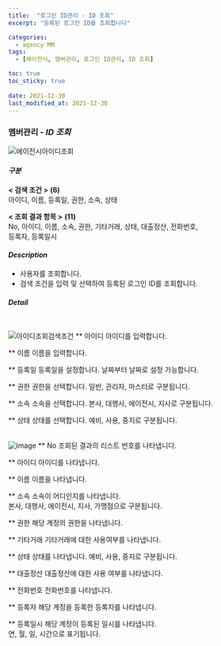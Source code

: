 ```yaml
---
title:  "로그인 ID관리 - ID 조회"
excerpt: "등록된 로그인 ID를 조회합니다"

categories:
  - agency MM
tags:
  - [에이전시, 멤버관리, 로그인 ID관리, ID 조회]

toc: true
toc_sticky: true
 
date: 2021-12-30
last_modified_at: 2021-12-30
---
```

### 멤버관리 - *ID 조회*
![에이전시아이디조회](https://user-images.githubusercontent.com/95394003/147540804-5ea774ea-d6af-44bf-85b9-99a1e2424f7c.png)

#### *구분* <br>
**< 검색 조건 >** **(6)**
<br>아이디, 이름, 등록일, 권한, 소속, 상태

**< 조회 결과 항목 >** **(11)**
<br>No, 아이디, 이름, 소속, 권한, 기타거래, 상태, 대출정산, 전화번호,<br>등록자, 등록일시

#### *Description*
- 사용자를 조회합니다.
- 검색 조건을 입력 및 선택하여 등록된 로그인 ID를 조회합니다.

#### *Detail*
<br>

![아이디조회검색조건](https://user-images.githubusercontent.com/95394003/146885311-b63104fc-ad9a-4f81-8c9d-363fb430c48e.jpeg)
** 아이디
아이디를 입력합니다.

** 이름
이름을 입력합니다.

** 등록일
등록일을 설정합니다. 날짜부터 날짜로 설정 가능합니다.

** 권한
권한을 선택합니다. 일반, 관리자, 마스터로 구분됩니다.

** 소속
소속을 선택합니다. 본사, 대행사, 에이전시, 지사로 구분됩니다.

** 상태
상태를 선택합니다. 예비, 사용, 중지로 구분됩니다.
<br>
<br>

![image](https://user-images.githubusercontent.com/95394003/147541226-6a04fd54-4733-4400-a7d8-b180ae21344d.png)
** No
조회된 결과의 리스트 번호를 나타냅니다.

** 아이디
아이디를 나타냅니다.

** 이름
이름을 나타냅니다.

** 소속
소속이 어디인지를 나타냅니다.<br>
본사, 대행사, 에이전시, 지사, 가맹점으로 구분됩니다.

** 권한
해당 계정의 권한을 나타냅니다.

** 기타거래
기타거래에 대한 사용여부를 나타냅니다.

** 상태
상태를 나타냅니다. 예비, 사용, 중지로 구분됩니다.

** 대출정산
대출정산에 대한 사용 여부를 나타냅니다.

** 전화번호
전화번호를 나타냅니다.

** 등록자
해당 계정을 등록한 등록자를 나타냅니다.

** 등록일시
해당 계정이 등록된 일시를 나타냅니다.<br>연, 월, 일, 시간으로 표기됩니다.